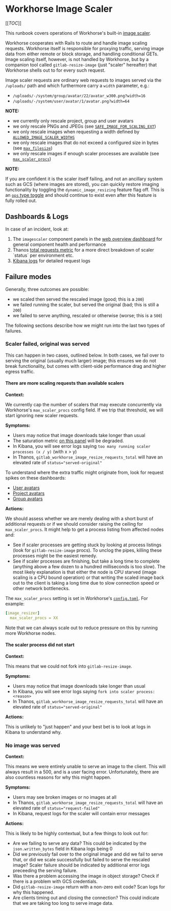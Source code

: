 # Workhorse Image Scaler

[[_TOC_]]

This runbook covers operations of Workhorse's built-in [image scaler](https://gitlab.com/gitlab-org/gitlab-workhorse/-/tree/master/internal/imageresizer).

Workhorse cooperates with Rails to route and handle image scaling requests. Workhorse itself is responsible
for proxying traffic, serving image data from either remote or block storage, and handling conditional GETs.
Image scaling itself, however, is not handled by Workhorse, but by a companion tool called `gitlab-resize-image`
(just "scaler" hereafter) that Workhorse shells out to for every such request.

Image scaler requests are ordinary web requests to images served via the `/uploads/` path and which furthermore
carry a `width` parameter, e.g.:

- `/uploads/-/system/group/avatar/22/avatar_w300.png?width=16`
- `/uploads/-/system/user/avatar/1/avatar.png?width=64`

**NOTE:**

- we currently only rescale project, group and user avatars
- we only rescale PNGs and JPEGs (see [`SAFE_IMAGE_FOR_SCALING_EXT`](https://gitlab.com/gitlab-org/gitlab/-/blob/5dff8fa3814f2a683d8884f468cba1ec06a60972/lib/gitlab/file_type_detection.rb#L23))
- we only rescale images when requesting a width defined by [`ALLOWED_IMAGE_SCALER_WIDTHS`](https://gitlab.com/gitlab-org/gitlab/-/blob/5dff8fa3814f2a683d8884f468cba1ec06a60972/app/models/concerns/avatarable.rb#L6)
- we only rescale images that do not exceed a configured size in bytes (see [`max_filesize`](https://gitlab.com/gitlab-org/gitlab-workhorse/-/blob/67ab3a2985d2097392f93523ae1cffe0dbf01b31/config.toml.example#L17))
- we only rescale images if enough scaler processes are available (see [`max_scaler_procs`](https://gitlab.com/gitlab-org/gitlab-workhorse/-/blob/67ab3a2985d2097392f93523ae1cffe0dbf01b31/config.toml.example#L16))

**NOTE:**

If you are confident it is the scaler itself failing, and not an ancillary system such as GCS (where images are stored),
you can quickly restore imaging functionality by toggling the `dynamic_image_resizing` feature flag off. This is
an [`ops` type toggle](https://docs.gitlab.com/ee/development/feature_flags/development.html#ops-type) and should continue
to exist even after this feature is fully rolled out.

## Dashboards & Logs

In case of an incident, look at:

1. The `imagescaler` component panels in the [web overview dashboard](https://dashboards.gitlab.net/d/web-main/web-overview?orgId=1)
   for general component health and performance
1. Thanos [total requests metric](https://thanos-query.ops.gitlab.net/graph?g0.range_input=1h&g0.max_source_resolution=0s&g0.expr=sum%20by%20(env%2C%20stage%2C%20type%2C%20status)%20(rate(gitlab_workhorse_image_resize_requests_total%5B5m%5D))&g0.tab=1)
   for a more direct breakdown of scaler `status` per environment etc.
1. [Kibana logs](https://log.gprd.gitlab.net/app/kibana#/discover/4499a940-32e6-11eb-a21e-1dac77733556?_g=(filters%3A!()%2CrefreshInterval%3A(pause%3A!t%2Cvalue%3A0)%2Ctime%3A(from%3Anow-1h%2Cto%3Anow))) for detailed request logs

## Failure modes

Generally, three outcomes are possible:

- we scaled then served the rescaled image (good; this is a `200`)
- we failed running the scaler, but served the original (bad; this is still a `200`)
- we failed to serve anything, rescaled or otherwise (worse; this is a `500`)

The following sections describe how we might run into the last two types of failures.

### Scaler failed, original was served

This can happen in two cases, outlined below.
In both cases, we fail over to serving the original (usually much larger) image; this ensures we do not
break functionality, but comes with client-side performance drag and higher egress traffic.

#### There are more scaling requests than available scalers

**Context:**

We currently cap the number of scalers that may execute concurrently via Workhorse's `max_scaler_procs` config field.
If we trip that threshold, we will start ignoring new scaler requests.

**Symptoms:**

- Users may notice that image downloads take longer than usual
- The saturation metric [on this panel](https://dashboards.gitlab.net/d/web-main/web-overview?viewPanel=91&orgId=1) will be degraded.
- In Kibana, you will see error logs saying `too many running scaler processes (x / y)` (with x > y)
- In Thanos, `gitlab_workhorse_image_resize_requests_total` will have an elevated rate of `status="served-original"`

To understand where the extra traffic might originate from, look for request spikes on these dashboards:

- [User avatars](https://dashboards.gitlab.net/d/web-rails-controller/web-rails-controller?orgId=1&var-PROMETHEUS_DS=Global&var-environment=gprd&var-stage=main&var-controller=UploadsController&var-action=show)
- [Project avatars](https://dashboards.gitlab.net/d/web-rails-controller/web-rails-controller?orgId=1&var-PROMETHEUS_DS=Global&var-environment=gprd&var-stage=main&var-controller=Projects::UploadsController&var-action=show)
- [Group avatars](https://dashboards.gitlab.net/d/web-rails-controller/web-rails-controller?orgId=1&var-PROMETHEUS_DS=Global&var-environment=gprd&var-stage=main&var-controller=Groups::UploadsController&var-action=show)

**Actions:**

We should assess whether we are merely dealing with a short burst of additional requests
or if we should consider raising the ceiling for `max_scaler_procs`. It might help to get a process
listing from affected nodes and:

- See if scaler processes are getting stuck by looking at process listings (look for `gitlab-resize-image` procs).
  To unclog the pipes, killing these processes might be the easiest remedy.
- See if scaler processes are finishing, but take a long time to complete (anything above a few dozen to a hundred
  milliseconds is too slow). The most likely explanation is that either the node is CPU starved (image scaling is
  a CPU bound operation) or that writing the scaled image back out to the client is taking a long time due to slow
  connection speed or other network bottlenecks.

The `max_scaler_procs` setting is set in Workhorse's [`config.toml`](https://gitlab.com/gitlab-org/gitlab-workhorse/-/blob/67ab3a2985d2097392f93523ae1cffe0dbf01b31/config.toml.example#L16). For example:

```yaml
[image_resizer]
  max_scaler_procs = XX
```

Note that we can always scale out to reduce pressure on this by running more Workhorse nodes.

#### The scaler process did not start

**Context:**

This means that we could not fork into `gitlab-resize-image`.

**Symptoms:**

- Users may notice that image downloads take longer than usual
- In Kibana, you will see error logs saying `fork into scaler process: <reason>`
- In Thanos, `gitlab_workhorse_image_resize_requests_total` will have an elevated rate of `status="served-original"`

**Actions:**

This is unlikely to "just happen" and your best bet is to look at logs in Kibana to understand why.

### No image was served

**Context:**

This means we were entirely unable to serve an image to the client. This will always result in a 500, and is a user facing error.
Unfortunately, there are also countless reasons for why this might happen.

**Symptoms:**

- Users may see broken images or no images at all
- In Thanos, `gitlab_workhorse_image_resize_requests_total` will have an elevated rate of `status="request-failed"`
- In Kibana, request logs for the scaler will contain error messages

**Actions:**

This is likely to be highly contextual, but a few things to look out for:

- Are we failing to serve any data? This could be indicated by the `json.written_bytes` field in Kibana logs being 0
- Did we previously fail over to the original image and did we fail to serve that, or did we scale successfully
  but failed to serve the rescaled image? Scaler failure should be indicated by additional error logs preceeding
  the serving failure.
- Was there a problem accessing the image in object storage? Check if there is a problem with GCS credentials.
- Did `gitlab-resize-image` return with a non-zero exit code? Scan logs for why this happened.
- Are clients timing out and closing the connection? This could indicate that we are taking too long to serve image data.

